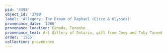 ```yaml
---
pid: '4493'
object_id: '3790'
label: 'Allegory: The Dream of Raphael (Circe & Ulysses)'
provenance_date: '1986'
provenance_location: Canada, Toronto
provenance_text: Art Gallery of Ontario, gift from Joey and Toby Tanenbaum
order: '1555'
collection: provenance
---
```

